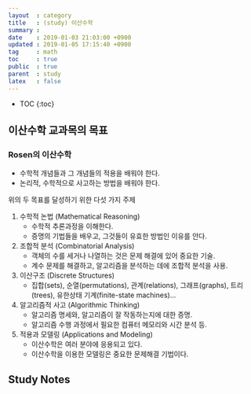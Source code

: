 ```yaml
---
layout  : category
title   : (study) 이산수학
summary : 
date    : 2019-01-03 21:03:00 +0900
updated : 2019-01-05 17:15:40 +0900
tag     : math
toc     : true
public  : true
parent  : study
latex   : false
---
```

* TOC
{:toc}

## 이산수학 교과목의 목표

### Rosen의 이산수학

* 수학적 개념들과 그 개념들의 적용을 배워야 한다.
* 논리적, 수학적으로 사고하는 방법을 배워야 한다.

위의 두 목표를 달성하기 위한 다섯 가지 주제

1. 수학적 논법 (Mathematical Reasoning)
    * 수학적 추론과정을 이해한다.
    * 증명의 기법들을 배우고, 그것들이 유효한 방법인 이유를 안다.
2. 조합적 분석 (Combinatorial Analysis)
    * 객체의 수를 세거나 나열하는 것은 문제 해결에 있어 중요한 기술.
    * 계수 문제를 해결하고, 알고리즘을 분석하는 데에 조합적 분석을 사용.
3. 이산구조 (Discrete Structures)
    * 집합(sets), 순열(permutations), 관계(relations), 그래프(graphs), 트리(trees), 유한상태 기계(finite-state machines)...
4. 알고리즘적 사고 (Algorithmic Thinking)
    * 알고리즘 명세와, 알고리즘이 잘 작동하는지에 대한 증명.
    * 알고리즘 수행 과정에서 필요한 컴퓨터 메모리와 시간 분석 등.
5. 적용과 모델링 (Applications and Modeling)
    * 이산수학은 여러 분야에 응용되고 있다.
    * 이산수학을 이용한 모델링은 중요한 문제해결 기법이다.

## Study Notes
